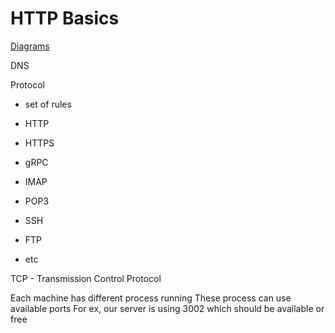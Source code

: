 
# HTTP Basics

[Diagrams](https://excalidraw.com/#json=ZAys5TvhIjSksRtYBShvc,G_EKsaFtJJ9LG7A_msXZ7Q)

DNS

Protocol
- set of rules

- HTTP
- HTTPS
- gRPC
- IMAP
- POP3
- SSH
- FTP
- etc

TCP - Transmission Control Protocol

Each machine has different process running
These process can use available ports
For ex, our server is using 3002 which should be 
available or free
